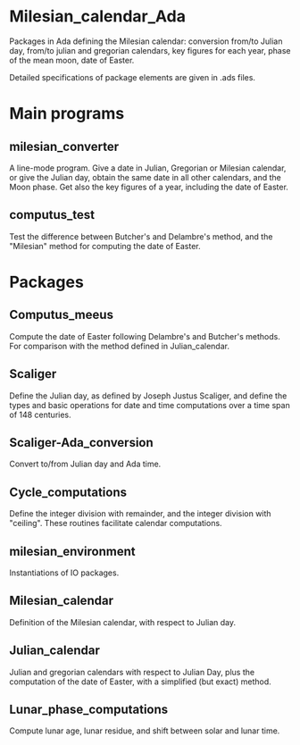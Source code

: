 # Milesian_calendar_Ada
Packages in Ada defining the Milesian calendar: conversion from/to Julian day, 
from/to julian and gregorian calendars, 
key figures for each year, phase of the mean moon, date of Easter.

Detailed specifications of package elements are given in .ads files.
# Main programs
## milesian_converter
A line-mode program. Give a date in Julian, Gregorian or Milesian calendar, or give the Julian day,
obtain the same date in all other calendars, and the Moon phase.
Get also the key figures of a year, including the date of Easter.
## computus_test
Test the difference between Butcher's and Delambre's method,
and the "Milesian" method for computing the date of Easter.
# Packages
## Computus_meeus
Compute the date of Easter following Delambre's and Butcher's methods.
For comparison with the method defined in Julian_calendar.
## Scaliger
Define the Julian day, as defined by Joseph Justus Scaliger, 
and define the types and basic operations for date and time computations 
over a time span of 148 centuries.
## Scaliger-Ada_conversion
Convert to/from Julian day and Ada time.
## Cycle_computations
Define the integer division with remainder, and the integer division with "ceiling". 
These routines facilitate calendar computations.
## milesian_environment
Instantiations of IO packages.
## Milesian_calendar
Definition of the Milesian calendar, with respect to Julian day.
## Julian_calendar
Julian and gregorian calendars with respect to Julian Day,
plus the computation of the date of Easter, with a simplified (but exact) method.
## Lunar_phase_computations
Compute lunar age, lunar residue, and shift between solar and lunar time.


